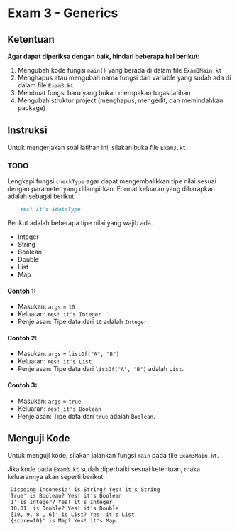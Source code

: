 # Exam 3 - Generics

## Ketentuan

**Agar dapat diperiksa dengan baik, hindari beberapa hal berikut:**

1. Mengubah kode fungsi `main()` yang berada di dalam file `Exam3Main.kt`
2. Menghapus atau mengubah nama fungsi dan variable yang sudah ada di dalam file `Exam3.kt`
3. Membuat fungsi baru yang bukan merupakan tugas latihan
4. Mengubah struktur project (menghapus, mengedit, dan memindahkan package)

## Instruksi

Untuk mengerjakan soal latihan ini, silakan buka file `Exam3.kt`.

### TODO

Lengkapi fungsi `checkType` agar dapat mengembalikkan tipe nilai sesuai dengan parameter yang dilampirkan. Format
keluaran yang diharapkan adalah sebagai berikut:

```markdown
    Yes! it's $dataType
```

Berikut adalah beberapa tipe nilai yang wajib ada.

- Integer
- String
- Boolean
- Double
- List
- Map

#### Contoh 1:

- Masukan: `args` = `10`
- Keluaran: `Yes! it's Integer`
- Penjelasan: Tipe data dari `10` adalah `Integer`.

#### Contoh 2:

- Masukan: `args` = `listOf("A", "B")`
- Keluaran: `Yes! it's List`
- Penjelasan: Tipe data dari `listOf("A", "B")` adalah `List`.

#### Contoh 3:

- Masukan: `args` = `true`
- Keluaran: `Yes! it's Boolean`
- Penjelasan: Tipe data dari `true` adalah `Boolean`.

## Menguji Kode

Untuk menguji kode, silakan jalankan fungsi `main` pada file `Exam3Main.kt`.

Jika kode pada `Exam3.kt` sudah diperbaiki sesuai ketentuan, maka keluarannya akan seperti berikut:

```
'Dicoding Indonesia' is String? Yes! it's String
'True' is Boolean? Yes! it's Boolean
'1' is Integer? Yes! it's Integer
'10.01' is Double? Yes! it's Double
'[10, 9, 8 , 6]' is List? Yes! it's List
'{score=10}' is Map? Yes! it's Map
```